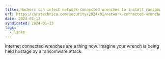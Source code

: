 ```yaml
---
title: Hackers can infect network-connected wrenches to install ransomware
url: https://arstechnica.com/security/2024/01/network-connected-wrenches-used-in-factories-can-be-hacked-for-sabotage-or-ransomware/
date: 2024-01-12
syndicated: 2024-01-13
tags:
  - links
---
```


Internet connected wrenches are a thing now. Imagine your wrench is being held hostage by a ransomware attack.
